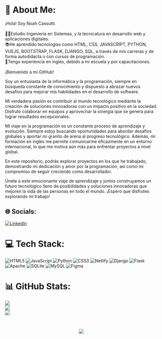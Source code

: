 # 💫 About Me:
¡Hola! Soy Noah Cassutti.<br><br>👨‍🏫Estudio Ingeniería  en Sistemas, y la tecnicatura en desarrollo web  y aplicaciones digitales. <br> 📚He aprendido tecnologías como HTML, CSS, JAVASCRIPT, PYTHON, VUEJS, BOOTSTRAP, FLASK, DJANGO, SQL, a través de mis carreras y de forma autodidacta o con cursos de programación.<br>📌Tengo experiencia en ingles, debido a mi escuela y por capacitaciones.<br><br>¡Bienvenidx a mi GitHub!<br>

Soy un entusiasta de la informática y la programación, siempre en búsqueda constante de conocimiento y dispuesto a abrazar nuevos desafíos para mejorar mis habilidades en el desarrollo de software.<br>

Mi verdadera pasión es contribuir al mundo tecnológico mediante la creación de soluciones innovadoras con un impacto positivo en la sociedad. Disfruto colaborar en equipos y aprovechar la sinergia que se genera para lograr resultados excepcionales.<br>

Mi viaje en la programación es un constante proceso de aprendizaje y evolución. Siempre estoy buscando oportunidades para abordar desafíos globales y aportar mi granito de arena al progreso tecnológico. Además, mi formación en inglés me permite comunicarme eficazmente en un entorno internacional, lo que me motiva aún más para enfrentar proyectos a nivel global.<br>

En este repositorio, podrás explorar proyectos en los que he trabajado, demostrando mi dedicación y amor por la programación, así como mi compromiso de seguir creciendo como desarrollador.<br>

Únete a este emocionante viaje de aprendizaje y juntos construyamos un futuro tecnológico lleno de posibilidades y soluciones innovadoras que mejoren la vida de las personas en todo el mundo. ¡Espero que disfrutes explorando mi trabajo!<br>


## 🌐 Socials:
[![LinkedIn](https://img.shields.io/badge/LinkedIn-%230077B5.svg?logo=linkedin&logoColor=white)](https://www.linkedin.com/in/noah-a-cassutti-99160b1b5) 

# 💻 Tech Stack:
![HTML5](https://img.shields.io/badge/html5-%23E34F26.svg?style=for-the-badge&logo=html5&logoColor=white) ![JavaScript](https://img.shields.io/badge/javascript-%23323330.svg?style=for-the-badge&logo=javascript&logoColor=%23F7DF1E) ![Python](https://img.shields.io/badge/python-3670A0?style=for-the-badge&logo=python&logoColor=ffdd54) ![CSS3](https://img.shields.io/badge/css3-%231572B6.svg?style=for-the-badge&logo=css3&logoColor=white) ![Netlify](https://img.shields.io/badge/netlify-%23000000.svg?style=for-the-badge&logo=netlify&logoColor=#00C7B7) ![Django](https://img.shields.io/badge/django-%23092E20.svg?style=for-the-badge&logo=django&logoColor=white) ![Flask](https://img.shields.io/badge/flask-%23000.svg?style=for-the-badge&logo=flask&logoColor=white) ![Apache](https://img.shields.io/badge/apache-%23D42029.svg?style=for-the-badge&logo=apache&logoColor=white) ![SQLite](https://img.shields.io/badge/sqlite-%2307405e.svg?style=for-the-badge&logo=sqlite&logoColor=white) ![MySQL](https://img.shields.io/badge/mysql-%2300f.svg?style=for-the-badge&logo=mysql&logoColor=white) 	![Figma](https://img.shields.io/badge/figma-%23F24E1E.svg?style=for-the-badge&logo=figma&logoColor=white)
# 📊 GitHub Stats:
![](https://github-readme-stats.vercel.app/api?username=noahcassutti&theme=vue&hide_border=false&include_all_commits=false&count_private=false)<br/>
![](https://github-readme-streak-stats.herokuapp.com/?user=noahcassutti&theme=vue&hide_border=false)<br/>
![](https://github-readme-stats.vercel.app/api/top-langs/?username=noahcassutti&theme=vue&hide_border=false&include_all_commits=false&count_private=false&layout=compact)


<!-- Proudly created with GPRM ( https://gprm.itsvg.in ) -->


</br>

<p align="center"> <img align="center" src="https://profile-counter.glitch.me/noahcassutti/count.svg" /> </p>
